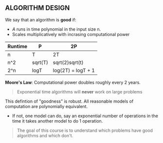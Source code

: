 ALGORITHM DESIGN
----------------
We say that an algorithm is **good** if:

- *A* runs in time polynomial in the input size n.
- Scales multiplicatively with incrasing computational power

Runtime  | P | 2P 
---|---|---|
n   | T | 2T 
n^2 | sqrt(T) | sqrt(2)sqrt(t)
2^n | logT | log(2T) = logT + 1

**Moore's Law**: Computational power doubles roughly every 2 years. 
> Exponential time algorithms will **never** work on large problems

This defintion of "goodness" is robust.
All reasonable models of computation are polynomially equivalent.
- If not, one model can do, say an exponential number of operations in the time it takes another model to do 1 operation.

> The goal of this course is to understand which problems have good algorithms and which don't.
